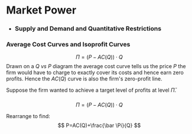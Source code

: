 # Market Power

- ### Supply and Demand and Quantitative Restrictions

### Average Cost Curves and Isoprofit Curves


$$
\Pi = (P-AC(Q))\cdot Q
$$
Drawn on a $Q \textit{ vs } P$ diagram the average cost curve tells us the price $P$ the firm would have to charge to exactly cover its costs and hence earn zero profits.  Hence the $AC(Q)$ curve is also the firm's zero-profit line.

Suppose the firm wanted to achieve a target level of profits at level $\bar \Pi$.  

### 

$$
\Pi = (P-AC(Q))\cdot Q
$$

Rearrange to find:
$$
P=AC(Q)+\frac{\bar \Pi}{Q}
$$


